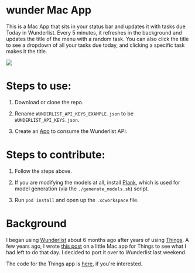 # wunder Mac App

This is a Mac App that sits in your status bar and updates it with tasks due Today in Wunderlist. Every 5 minutes, it refreshes in the background and updates the title of the menu with a random task. You can also click the title to see a dropdown of all your tasks due today, and clicking a specific task makes it the title.

![](https://cl.ly/102U2P010I2E/Screen%20Shot%202017-04-10%20at%2011.54.11.png)

# Steps to use:

1) Download or clone the repo.

2) Rename `WUNDERLIST_API_KEYS_EXAMPLE.json` to be `WUNDERLIST_API_KEYS.json`.

3) Create an [App](https://developer.wunderlist.com/apps) to consume the Wunderlist API.

# Steps to contribute:

1. Follow the steps above.

2. If you are modifying the models at all, install [Plank](https://github.com/pinterest/plank), which is used for model generation (via the `./generate_models.sh`) script.

3. Run `pod install` and open up the `.xcworkspace` file.

# Background

I began using [Wunderlist](https://wunderlist.com) about 6 months ago after years of using [Things](http://culturedcode.com/things/). A few years ago, I wrote [this post](https://medium.com/@connor/thngs-app-or-how-i-get-stuff-done-dae36a43277a) on a little Mac app for Things to see what I had left to do that day. I decided to port it over to Wunderlist last weekend.

The code for the Things app is [here](https://github.com/connor/thngs),
if you're interested.

